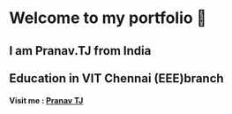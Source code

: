 # Welcome to my portfolio 👋 
## I am Pranav.TJ from India <br> <br> <t>Education in VIT Chennai (EEE)branch

#### Visit me : [Pranav TJ]("https://portfolio-pranavtj-05s-projects.vercel.app/)
